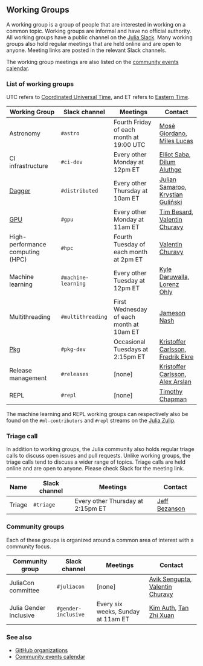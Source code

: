 ## Working Groups

A working group is a group of people that are interested in working on a common
topic. Working groups are informal and have no official authority. All working
groups have a public channel on the [Julia Slack][slack]. Many working groups
also hold regular meetings that are held online and are open to anyone. Meeting
links are posted in the relevant Slack channels.

The working group meetings are also listed on the
[community events calendar][commmunity-events-calendar].

### List of working groups

UTC refers to [Coordinated Universal Time](https://en.wikipedia.org/wiki/Coordinated_Universal_Time), and ET refers to [Eastern Time](https://en.wikipedia.org/wiki/Eastern_Time_Zone).

| Working Group                    | Slack channel       | Meetings                                 | Contact                                                                  |
| -------------------------------- | ------------------- | ---------------------------------------- | ------------------------------------------------------------------------ |
| Astronomy                        | `#astro`            | Fourth Friday of each month at 19:00 UTC | [Mosè Giordano][Mosè-Giordano], [Miles Lucas][Miles-Lucas]               |
| CI infrastructure                | `#ci-dev`           | Every other Monday at 12pm ET             | [Elliot Saba][Elliot-Saba], [Dilum Aluthge][Dilum-Aluthge]               |
| [Dagger][dagger]                 | `#distributed`      | Every other Thursday at 10am ET          | [Julian Samaroo][Julian-Samaroo], [Krystian Guliński][Krystian-Guliński]    |
| [GPU][gpu]                       | `#gpu`              | Every other Monday at 11am ET            | [Tim Besard][Tim-Besard], [Valentin Churavy][Valentin-Churavy]           |
| High-performance computing (HPC) | `#hpc`              | Fourth Tuesday of each month at 2pm ET   | [Valentin Churavy][Valentin-Churavy]                                     |
| Machine learning                 | `#machine-learning` | Every other Tuesday at 12pm ET           | [Kyle Daruwalla][Kyle-Daruwalla], [Lorenz Ohly][Lorenz-Ohly]             |
| Multithreading                   | `#multithreading`   | First Wednesday of each month at 10am ET | [Jameson Nash][Jameson-Nash]                                             |
| [Pkg][pkg]                       | `#pkg-dev`          | Occasional Tuesdays at 2:15pm ET         | [Kristoffer Carlsson][Kristoffer-Carlsson], [Fredrik Ekre][Fredrik-Ekre] |
| Release management               | `#releases`         | [none]                                   | [Kristoffer Carlsson][Kristoffer-Carlsson], [Alex Arslan][Alex-Arslan]   |
| REPL                             | `#repl`             | [none]                                   | [Timothy Chapman][Timothy Chapman]                                       |

The machine learning and REPL working groups can respectively also be found on
the `#ml-contributors` and `#repl` streams on the [Julia Zulip][zulip].

[dagger]: https://github.com/JuliaParallel/Dagger.jl
[gpu]: https://github.com/JuliaGPU
[pkg]: https://github.com/JuliaLang/Pkg.jl

### Triage call

In addition to working groups, the Julia community also holds regular triage calls
to discuss open issues and pull requests. Unlike working groups, the triage calls
tend to discuss a wider range of topics. Triage calls are held online and are open
to anyone. Please check Slack for the meeting link.

| Name    | Slack channel | Meetings                          | Contact                        |
| ------- | ------------- | --------------------------------- | ------------------------------ |
| Triage  | `#triage`     | Every other Thursday at 2:15pm ET | [Jeff Bezanson][Jeff-Bezanson] |

### Community groups

Each of these groups is organized around a common area of interest with a community focus.

| Community group        | Slack channel       | Meetings                            | Contact                                                              |
| ---------------------- | ------------------- | ----------------------------------- | -------------------------------------------------------------------- |
| JuliaCon committee     | `#juliacon`         | [none]                              | [Avik Sengupta][Avik-Sengupta], [Valentin Churavy][Valentin-Churavy] |
| Julia Gender Inclusive | `#gender-inclusive` | Every six weeks, Sunday at 11am ET  | [Kim Auth][Kim-Auth], [Tan Zhi Xuan][Tan-Zhi-Xuan]     |

### See also

- [GitHub organizations][github-orgs]
- [Community events calendar][commmunity-events-calendar]

[commmunity-events-calendar]: /community/#events
[github-orgs]: /community/organizations/
[slack]: /slack
[zulip]: https://julialang.zulipchat.com/

[Alex-Arslan]: https://github.com/ararslan
[Avik-Sengupta]: https://github.com/aviks
[Dilum-Aluthge]: https://github.com/DilumAluthge
[Elliot-Saba]: https://github.com/staticfloat
[Fredrik-Ekre]: https://github.com/fredrikekre
[Jameson-Nash]: https://github.com/vtjnash
[Jeff-Bezanson]: https://github.com/JeffBezanson
[Julian-Samaroo]: https://github.com/jpsamaroo
[Kristoffer-Carlsson]: https://github.com/KristofferC
[Krystian-Guliński]: https://github.com/krynju
[Kyle-Daruwalla]: https://github.com/darsnack
[Lorenz-Ohly]: https://github.com/lorenzoh
[Miles-Lucas]: https://github.com/mileslucas
[Mosè-Giordano]: https://github.com/giordano
[Tim-Besard]: https://github.com/maleadt
[Valentin-Churavy]: https://github.com/vchuravy
[Kim-Auth]: https://github.com/kimauth
[Tan-Zhi-Xuan]: https://github.com/ztangent
[Timothy Chapman]: https://github.com/tecosaur
